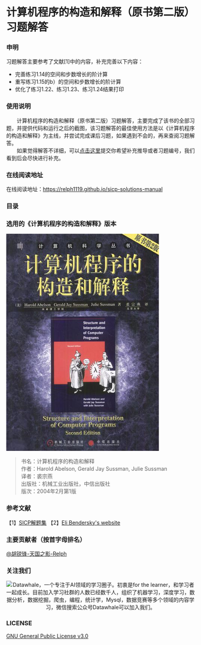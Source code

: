 # 计算机程序的构造和解释（原书第二版）习题解答
### 申明
习题解答主要参考了文献[1]中的内容，补充完善以下内容：  
- 完善练习1.14的空间和步数增长的阶计算
- 重写练习1.15的b）的空间和步数增长的阶计算
- 优化了练习1.22、练习1.23、练习1.24结果打印

### 使用说明
&emsp;&emsp;计算机程序的构造和解释（原书第二版）习题解答，主要完成了该书的全部习题，并提供代码和运行之后的截图，该习题解答的最佳使用方法是以《计算机程序的构造和解释》为主线，并尝试完成课后习题，如果遇到不会的，再来查阅习题解答。  
&emsp;&emsp;如果觉得解答不详细，可以[点击这里](https://github.com/relph1119/sicp-solutions-manual/issues)提交你希望补充推导或者习题编号，我们看到后会尽快进行补充。

### 在线阅读地址
在线阅读地址：https://relph1119.github.io/sicp-solutions-manual

### 目录

### 选用的《计算机程序的构造和解释》版本
<img src="https://github.com/relph1119/sicp-solutions-manual/blob/master/res/sicp-book.jpg?raw=true" width="408" height= "580">

> 书名：计算机程序的构造和解释<br/>
> 作者：Harold Abelson, Gerald Jay Sussman, Julie Sussman<br/>
> 译者：裘宗燕<br/>
> 出版社：机械工业出版社，中信出版社<br/>
> 版次：2004年2月第1版<br/>

### 参考文献
【1】[SICP解题集](https://sicp.readthedocs.io/en/latest/)
【2】[Eli Bendersky's website](https://eli.thegreenplace.net/tag/sicp)

### 主要贡献者（按首字母排名）
 [@胡锐锋-天国之影-Relph](https://github.com/Relph1119)

### 关注我们
<div align=center><img src="https://raw.githubusercontent.com/datawhalechina/pumpkin-book/master/res/qrcode.jpeg" width = "250" height = "270" alt="Datawhale，一个专注于AI领域的学习圈子。初衷是for the learner，和学习者一起成长。目前加入学习社群的人数已经数千人，组织了机器学习，深度学习，数据分析，数据挖掘，爬虫，编程，统计学，Mysql，数据竞赛等多个领域的内容学习，微信搜索公众号Datawhale可以加入我们。"></div>

### LICENSE
[GNU General Public License v3.0](https://github.com/relph1119/sicp-solutions-manual/blob/master/LICENSE)